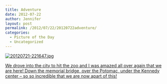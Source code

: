 ```yaml
---
title: Adventure
date: 2012-07-22
author: Jennifer
layout: post
permalink: /2012/07/22/20120722adventure/
categories:
  - Picture of the Day
  - Uncategorized
---
```

[<img alt="20120721-221647.jpg" class="alignnone size-full" src="http://static.squarespace.com/static/50db6bb3e4b015296cd43789/50dfa5b1e4b0dc6320e0b5ea/50dfa5b3e4b0dc6320e0b8e2/1342909007000/?format=original" />](http://www.flickr.com/photos/jenniferandJennifers_photos/sets/72157630711352940/)

[We drove into the city to hit the zoo and I was amazed all over again that we are here! Down the memorial bridge, over the Potomac, under the Kennedy center &#8211; so so incredible that we are now apart of this!](http://www.flickr.com/photos/jenniferandJennifers_photos/sets/72157630711352940/)
